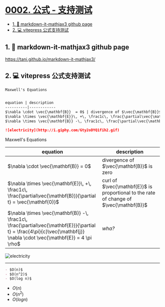 # [0002. 公式 - 支持测试](https://github.com/Tdahuyou/TNotes.template/tree/main/notes/0002.%20%E5%85%AC%E5%BC%8F%20-%20%E6%94%AF%E6%8C%81%E6%B5%8B%E8%AF%95)

<!-- region:toc -->
- [1. 🔗 markdown-it-mathjax3 github page](#1--markdown-it-mathjax3-github-page)
- [2. 💻 vitepress 公式支持测试](#2--vitepress-公式支持测试)
<!-- endregion:toc -->

## 1. 🔗 markdown-it-mathjax3 github page

https://tani.github.io/markdown-it-mathjax3/

## 2. 💻 vitepress 公式支持测试

```md
Maxwell's Equations


equation | description
----------|------------
$\nabla \cdot \vec{\mathbf{B}}  = 0$ | divergence of $\vec{\mathbf{B}}$ is zero
$\nabla \times \vec{\mathbf{E}}\, +\, \frac1c\, \frac{\partial\vec{\mathbf{B}}}{\partial t}  = \vec{\mathbf{0}}$ |  curl of $\vec{\mathbf{E}}$ is proportional to the rate of change of $\vec{\mathbf{B}}$
$\nabla \times \vec{\mathbf{B}} -\, \frac1c\, \frac{\partial\vec{\mathbf{E}}}{\partial t} = \frac{4\pi}{c}\vec{\mathbf{j}}    \nabla \cdot \vec{\mathbf{E}} = 4 \pi \rho$ | _wha?_

![electricity](http://i.giphy.com/Gty2oDYQ1fih2.gif)
```

Maxwell's Equations


equation | description
----------|------------
$\nabla \cdot \vec{\mathbf{B}}  = 0$ | divergence of $\vec{\mathbf{B}}$ is zero
$\nabla \times \vec{\mathbf{E}}\, +\, \frac1c\, \frac{\partial\vec{\mathbf{B}}}{\partial t}  = \vec{\mathbf{0}}$ |  curl of $\vec{\mathbf{E}}$ is proportional to the rate of change of $\vec{\mathbf{B}}$
$\nabla \times \vec{\mathbf{B}} -\, \frac1c\, \frac{\partial\vec{\mathbf{E}}}{\partial t} = \frac{4\pi}{c}\vec{\mathbf{j}}    \nabla \cdot \vec{\mathbf{E}} = 4 \pi \rho$ | _wha?_

![electricity](http://i.giphy.com/Gty2oDYQ1fih2.gif)

---

```md
- $O(n)$
- $O(n^2)$
- $O(log n)$
```

- $O(n)$
- $O(n^2)$
- $O(log n)$
